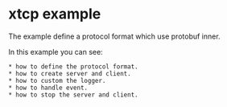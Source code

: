 # xtcp example

The example define a protocol format which use protobuf inner.

In this example you can see:

	* how to define the protocol format.
	* how to create server and client.
	* how to custom the logger.
	* how to handle event.
	* how to stop the server and client.